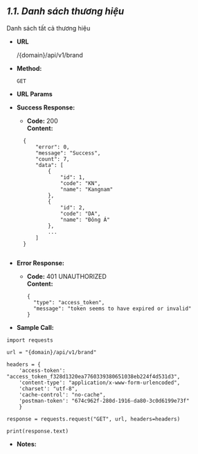 ***1.1. Danh sách thương hiệu***
----
  Danh sách tất cả thương hiệu

* **URL**

  /{domain}/api/v1/brand

* **Method:**

  `GET`
  
*  **URL Params**

* **Success Response:**
  
    * **Code:** 200 <br />
    **Content:** 
    
    ```
      {
          "error": 0,
          "message": "Success",
          "count": 7,
          "data": [
              {
                  "id": 1,
                  "code": "KN",
                  "name": "Kangnam"
              },
              {
                  "id": 2,
                  "code": "DA",
                  "name": "Đông Á"
              },
              ...
          ]
      }
      
    ```
 
* **Error Response:**


  * **Code:** 401 UNAUTHORIZED <br />
    **Content:** 
    ```
    {
      "type": "access_token",
      "message": "token seems to have expired or invalid"
    }
    ```

* **Sample Call:**
```
import requests

url = "{domain}/api/v1/brand"

headers = {
    'access-token': "access_token_f328d1320ea7760339380651038eb224f4d531d3",
    'content-type': "application/x-www-form-urlencoded",
    'charset': "utf-8",
    'cache-control': "no-cache",
    'postman-token': "674c962f-280d-1916-da80-3c0d6199e73f"
    }

response = requests.request("GET", url, headers=headers)

print(response.text)
```
* **Notes:**


